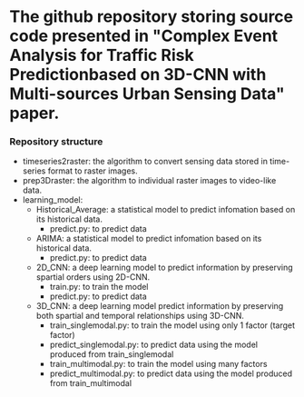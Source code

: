 # The github repository storing source code presented in "Complex Event Analysis for Traffic Risk Predictionbased on 3D-CNN with Multi-sources Urban Sensing Data" paper.

### Repository structure ###
* timeseries2raster: the algorithm to convert sensing data stored in time-series format to raster images.
* prep3Draster: the algorithm to individual raster images to video-like data.
* learning_model: 
    * Historical_Average: a statistical model to predict infomation based on its historical data.
        * predict.py: to predict data
    * ARIMA: a statistical model to predict infomation based on its historical data.
        * predict.py: to predict data
    * 2D_CNN: a deep learning model to predict information by preserving spartial orders using 2D-CNN.
        * train.py: to train the model
        * predict.py: to predict data
    * 3D_CNN: a deep learning model predict information by preserving both spartial and temporal relationships using 3D-CNN.
        * train_singlemodal.py: to train the model using only 1 factor (target factor)        
        * predict_singlemodal.py: to predict data using the model produced from train_singlemodal
        * train_multimodal.py: to train the model using many factors
        * predict_multimodal.py: to predict data using the model produced from train_multimodal
